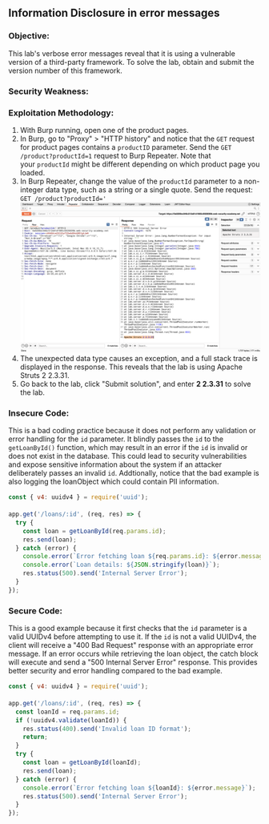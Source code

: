 ## Information Disclosure in error messages

### Objective:
This lab's verbose error messages reveal that it is using a vulnerable version of a third-party framework. To solve the lab, obtain and submit the version number of this framework.

### Security Weakness:

### Exploitation Methodology:
1.  With Burp running, open one of the product pages.
2.  In Burp, go to "Proxy" > "HTTP history" and notice that the `GET` request for product pages contains a `productID` parameter. Send the `GET /product?productId=1` request to Burp Repeater. Note that your `productId` might be different depending on which product page you loaded.
3.  In Burp Repeater, change the value of the `productId` parameter to a non-integer data type, such as a string or a single quote. Send the request:
    `GET /product?productId='`
    ![](./Images/ce877c1ed261e8d0432c0724f1d1d27f.png)
4.  The unexpected data type causes an exception, and a full stack trace is displayed in the response. This reveals that the lab is using Apache Struts 2 2.3.31.
5.  Go back to the lab, click "Submit solution", and enter **2 2.3.31** to solve the lab.

### Insecure Code:
This is a bad coding practice because it does not perform any validation or error handling for the `id` parameter. It blindly passes the `id` to the `getLoanById()` function, which may result in an error if the `id` is invalid or does not exist in the database. This could lead to security vulnerabilities and expose sensitive information about the system if an attacker deliberately passes an invalid `id`.
Addtionally, notice that the bad example is also logging the loanObject which could contain PII information.
```javascript
const { v4: uuidv4 } = require('uuid');

app.get('/loans/:id', (req, res) => {
  try {
    const loan = getLoanById(req.params.id);
    res.send(loan);
  } catch (error) {
    console.error(`Error fetching loan ${req.params.id}: ${error.message}`);
    console.error(`Loan details: ${JSON.stringify(loan)}`);
    res.status(500).send('Internal Server Error');
  }
});
```

### Secure Code:
This is a good example because it first checks that the `id` parameter is a valid UUIDv4 before attempting to use it. If the `id` is not a valid UUIDv4, the client will receive a "400 Bad Request" response with an appropriate error message. If an error occurs while retrieving the loan object, the catch block will execute and send a "500 Internal Server Error" response. This provides better security and error handling compared to the bad example.
```javascript
const { v4: uuidv4 } = require('uuid');

app.get('/loans/:id', (req, res) => {
  const loanId = req.params.id;
  if (!uuidv4.validate(loanId)) {
    res.status(400).send('Invalid loan ID format');
    return;
  }
  try {
    const loan = getLoanById(loanId);
    res.send(loan);
  } catch (error) {
    console.error(`Error fetching loan ${loanId}: ${error.message}`);
    res.status(500).send('Internal Server Error');
  }
});

```
